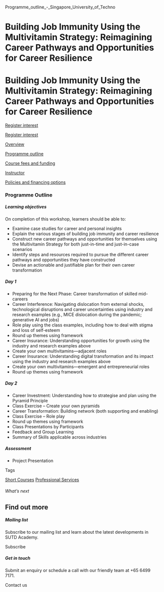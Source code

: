 Programme_outline_-_Singapore_University_of_Techno



Building Job Immunity Using the Multivitamin Strategy: Reimagining Career Pathways and Opportunities for Career Resilience
==========================================================================================================================

Building Job Immunity Using the Multivitamin Strategy: Reimagining Career Pathways and Opportunities for Career Resilience
==========================================================================================================================

[Register interest](/admissions/academy/short-courses/short-courses-register-your-interest/?coursename=building-job-immunity-using-multivitamin-strategy)

[Register interest](/admissions/academy/short-courses/short-courses-register-your-interest/?coursename=building-job-immunity-using-multivitamin-strategy)

[Overview](/course/building-job-immunity-using-the-multivitamin-strategy/#tabs)

[Programme outline](/course/building-job-immunity-using-the-multivitamin-strategy/programme-outline/#tabs)

[Course fees and funding](/course/building-job-immunity-using-the-multivitamin-strategy/course-fees-and-funding/#tabs)

[Instructor](/course/building-job-immunity-using-the-multivitamin-strategy/instructor/#tabs)

[Policies and financing options](/course/building-job-immunity-using-the-multivitamin-strategy/policies-and-financing-options/#tabs)

### Programme Outline

##### **Learning objectives**

On completion of this workshop, learners should be able to:

* Examine case studies for career and personal insights
* Explain the various stages of building job immunity and career resilience
* Construct new career pathways and opportunities for themselves using the Multivitamin Strategy for both just-in-time and just-in-case scenarios
* Identify steps and resources required to pursue the different career pathways and opportunities they have constructed
* Devise an actionable and justifiable plan for their own career transformation

##### Day 1

* Preparing for the Next Phase: Career transformation of skilled mid-careers
* Career Interference: Navigating dislocation from external shocks, technological disruptions and career uncertainties using industry and research examples (e.g., MICE dislocation during the pandemic; generative AI and jobs)
* Role play using the class examples, including how to deal with stigma and loss of self-esteem
* Round up themes using framework
* Career Insurance: Understanding opportunities for growth using the industry and research examples above
* Create your own multivitamins—adjacent roles
* Career Insurance: Understanding digital transformation and its impact using the industry and research examples above
* Create your own multivitamins—emergent and entrepreneurial roles
* Round up themes using framework

##### Day 2

* Career Investment: Understanding how to strategise and plan using the Pyramid Principle
* Class Exercise – Create your own pyramids
* Career Transformation: Building network (both supporting and enabling)
* Class Exercise – Role play
* Round up themes using framework
* Class Presentations by Participants
* Feedback and Group Learning
* Summary of Skills applicable across industries

##### Assessment

* Project Presentation

Tags

[Short Courses](/admissions/academy/courses-and-modules/?academy-type-course=780)
[Professional Services](/admissions/academy/courses-and-modules/?discipline=931)

###### What’s next

Find out more
-------------

##### Mailing list

Subscribe to our mailing list and learn about the latest developments in SUTD Academy.

Subscribe

##### Get in touch

Submit an enquiry or schedule a call with our friendly team at +65 6499 7171.

Contact us

